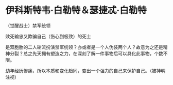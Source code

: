 # 伊科斯特韦·白勒特＆瑟捷忒·白勒特

（觉醒战士）禁军统领

效死输忠又欺骗自己（伤心到极致）的死士

是双胞胎的二人轮流扮演禁军统领？亦或者是一个人伪装两个人？故意为之还是精神分裂？总之先天拥有塑造之力，在深刻了解一件事物后可以具化此事物，个数不限。

幼年经历惨痛，所以本质和变化趋同，变出一个强力的自己来保护自己。（被神明注视）

